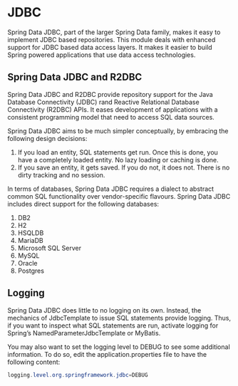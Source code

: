 # JDBC

Spring Data JDBC, part of the larger Spring Data family, makes it easy to implement JDBC based repositories. This module deals with enhanced support for JDBC based data access layers. It makes it easier to build Spring powered applications that use data access technologies.

## Spring Data JDBC and R2DBC

Spring Data JDBC and R2DBC provide repository support for the Java Database Connectivity (JDBC) rand Reactive Relational Database Connectivity (R2DBC) APIs. It eases development of applications with a consistent programming model that need to access SQL data sources.

Spring Data JDBC aims to be much simpler conceptually, by embracing the following design decisions:

1. If you load an entity, SQL statements get run. Once this is done, you have a completely loaded entity. No lazy loading or caching is done.
2. If you save an entity, it gets saved. If you do not, it does not. There is no dirty tracking and no session.

In terms of databases, Spring Data JDBC requires a dialect to abstract common SQL functionality over vendor-specific flavours. Spring Data JDBC includes direct support for the following databases:

1. DB2
2. H2
3. HSQLDB
4. MariaDB
5. Microsoft SQL Server
6. MySQL
7. Oracle
8. Postgres

## Logging

Spring Data JDBC does little to no logging on its own. Instead, the mechanics of JdbcTemplate to issue SQL statements provide logging. Thus, if you want to inspect what SQL statements are run, activate logging for Spring’s NamedParameterJdbcTemplate or MyBatis.

You may also want to set the logging level to DEBUG to see some additional information. To do so, edit the application.properties file to have the following content:

```java
logging.level.org.springframework.jdbc=DEBUG
```
